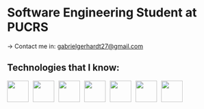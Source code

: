 
# Software Engineering Student at PUCRS

-> Contact me in: gabrielgerhardt27@gmail.com

## Technologies that I know:
<div style="display: flex; gap: 10px;">

<img height="50px" width="50px" src="https://cdn.jsdelivr.net/gh/devicons/devicon@latest/icons/react/react-original-wordmark.svg" /> 
<img height="50px" width="50px" src="https://cdn.jsdelivr.net/gh/devicons/devicon@latest/icons/html5/html5-plain-wordmark.svg" />
<img height="50px" width="50px" src="https://cdn.jsdelivr.net/gh/devicons/devicon@latest/icons/css3/css3-plain-wordmark.svg" />
<img height="50px" width="50px" src="https://cdn.jsdelivr.net/gh/devicons/devicon@latest/icons/typescript/typescript-plain.svg" />
<img height="50px" width="50px" src="https://cdn.jsdelivr.net/gh/devicons/devicon@latest/icons/rust/rust-original.svg" />
<img height="50px" width="50px" src="https://cdn.jsdelivr.net/gh/devicons/devicon@latest/icons/postgresql/postgresql-plain-wordmark.svg" />
<img height=50px width=50px src="https://cdn.jsdelivr.net/gh/devicons/devicon@latest/icons/bash/bash-plain.svg" />
</div>
